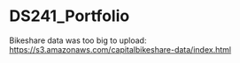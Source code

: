 # DS241_Portfolio

Bikeshare data was too big to upload: 
https://s3.amazonaws.com/capitalbikeshare-data/index.html
